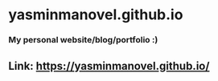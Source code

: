 # yasminmanovel.github.io
### My personal website/blog/portfolio **:)** <br>
## Link: https://yasminmanovel.github.io/
